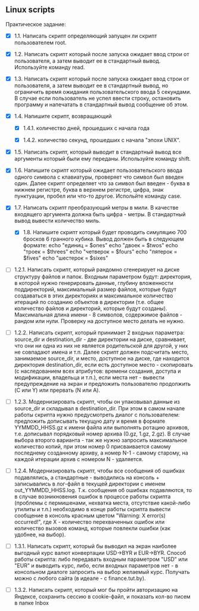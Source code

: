 ## Linux scripts

Практическое задание:

- [X] 1.1. Написать скрипт определяющий запущен ли скрипт пользователем root.

- [X] 1.2. Написать скрипт который после запуска ожидает ввод строи от
пользователя, а затем выводит ее в стандартный вывод. Используйте команду read.

- [X] 1.3. Написать скрипт который после запуска ожидает ввод строи от
  пользователя, а затем выводит ее в стандартный вывод, но ограничить время
  ожидания пользовательского ввода 5 секундами. В случае если пользователь не
  успел ввести строку, остановить программу и напечатать в стандартный вывод
  сообщение об этом.

- [X] 1.4. Напишите скрипт, возвращающий

    - [X] 1.4.1. количество дней, прошедших с начала года

    - [X] 1.4.2. количество секунд, прошедших с начала "эпохи UNIX".

- [X] 1.5. Написать скрипт, который выводит в стандартный вывод все
  аргументы который были ему переданы. Используйте команду shift.

- [X] 1.6. Напишите скрипт который ожидает пользовательского ввода одного
  символа с клавиатуры, проверяет что символ был введен один. Далее скрипт
  определяет что за символ был введен - буква в нижнем регистре, буква в верхнем
  регистре, цифра, знак пунктуации, пробел или что-то другое.
  Испольйте команду case.

- [X] 1.7. Написать скрипт преобразующий метры в мили. В качестве входящего
  аргумента должна быть цифра - метры. В стандартный вывод вывести количество миль.

  - [X] 1.8. Напишите скрипт который будет проводить симуляцию 700 бросков 6
  гранного кубика.
  Вывод должен быть в следующем формате:
  echo "единиц = $ones"
  echo "двоек = $twos"
  echo "троек = $threes"
  echo "четверок = $fours"
  echo "пятерок = $fives"
  echo "шестерок = $sixes"

- [ ] 1.2.1. Написать скрипт, который рандомно сгенерирует на диске
  структуру файлов и
  папок. Входным параметром будут: директория, в которой нужно генерировать данные,
  глубину вложенности поддиректорий, максимальный размер файлов, которые будут
  создаваться в этих директориях и максимальное количество итераций по созданию
  объектов в директории (т.е. общее количество файлов и директорий, которые будут
  созданы). Максимальная длина имени - 8 символов, содержимое файлов - рандом или
  нули. Проверку на доступное место делать не нужно.

- [ ] 1.2.2. Написать скрипт, который принимает 2 входных параметра:
  source_dir и destination_dir - две директории на диске, сравнивает, что они ни
  одна из них не является родительской для другой, у них не совпадают имена и т.п.
  Далее скрипт должен подсчитать место, занимаемое source_dir, и место, доступное
  на диске, где находится директория destination_dir, если есть доступное место -
  скопировать (с наследованием всех атрибутов: времени создания, доступа и
  модификации, владельца и т.п.), если места нет - вывести предупреждение на экран
  и предложить пользователю продолжить (C или Y) или прервать (N или A).

- [ ] 1.2.3. Модернизировать скрипт, чтобы он упаковывал данные из source_dir и
  складывал в destination_dir. При этом в самом начале работы скрипта нужно
  предусмотреть диалог с пользователем: предложить дописывать текущую дату и время
  в формате YYMMDD_HHSS.gz к имени файла или выполнять ротацию архивов, т.е. дописывал
  порядковый номер архива (0.gz, 1.gz, 2.gz). В случае выбора второго варианта - так же
  нужно запросить максимальное количество копий, при этом номер 0 присваивается
  самому последнему созданному архиву, а номер N-1 - самому старому, на каждой
  итерации архив с номером N - удаляется.

- [ ] 1.2.4. Модернизировать скрипт, чтобы все сообщения об ошибках подавлялись, а
  стандартные - выводились на консоль + записывались в лог-файл в текущей директории
  с именем out_YYMMDD_HHSS.log. Т.к. сообщения об ошибках подавляются, то в случае
  возникновения ошибок в процессе работы скрипта (проблемы с пермишенами, нехватка
  места, отсутствие какой-либо утилиты и т.п.) необходимо в конце работы скрипта
  вывести сообщение в консоль красным цветом "Warning: X error(s) occurred!", где X -
  количество перехваченных ошибок или количество вызовов команд, которые повлекли
  ошибки (как удобнее, на выбор).

- [ ] 1.3.1. Написать скрипт, который бы выводил на экран наиболее выгодный курс
  валют конвертации USD->BYR и EUR->BYR. Способ работы скрипта: либо передавать
  входным параметром "USD" или "EUR" и выводить курс, либо, если входных параметров
  нет - в консольном диалоге запросить на выбор желаемый курс. Получать можно с
  любого сайта (в идеале - с finance.tut.by).

- [ ] 1.3.2. Написать скрипт, который мог бы пройти авторизацию на Яндексе,
  сохранить сессию в cookie-файл, и показать кол-во писем в папке Inbox
